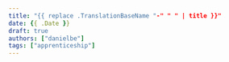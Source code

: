 ```yaml
---
title: "{{ replace .TranslationBaseName "-" " " | title }}"
date: {{ .Date }}
draft: true
authors: ["danielbe"]
tags: ["apprenticeship"]
---
```

